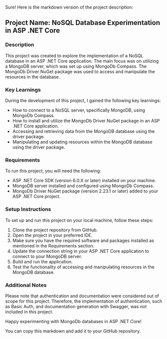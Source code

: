 Sure! Here is the markdown version of the project description:

## Project Name: NoSQL Database Experimentation in ASP .NET Core

### Description

This project was created to explore the implementation of a NoSQL database in an ASP .NET Core application. The main focus was on utilizing a MongoDB server, which was set up using MongoDb Compass. The MongoDb Driver NuGet package was used to access and manipulate the resources in the database.

### Key Learnings

During the development of this project, I gained the following key learnings:

- How to connect to a NoSQL server, specifically MongoDB, using MongoDb Compass.
- How to install and utilize the MongoDb Driver NuGet package in an ASP .NET Core application.
- Accessing and retrieving data from the MongoDB database using the driver package.
- Manipulating and updating resources within the MongoDB database using the driver package.

### Requirements

To run this project, you will need the following:

- ASP .NET Core SDK (version 6.0.X or later) installed on your machine.
- MongoDB server installed and configured using MongoDb Compass.
- MongoDb Driver NuGet package (version 2.23.1 or later) added to your ASP .NET Core project.

### Setup Instructions

To set up and run this project on your local machine, follow these steps:

1. Clone the project repository from GitHub.
2. Open the project in your preferred IDE.
3. Make sure you have the required software and packages installed as mentioned in the Requirements section.
4. Update the connection string in your ASP .NET Core application to connect to your MongoDB server.
5. Build and run the application.
6. Test the functionality of accessing and manipulating resources in the MongoDB database.

### Additional Notes

Please note that authentication and documentation were considered out of scope for this project. Therefore, the implementation of authentication, such as Basic Auth, and documentation generation with Swagger, was not included in this project.

Happy experimenting with MongoDb databases in ASP .NET Core!

You can copy this markdown and add it to your GitHub repository.
